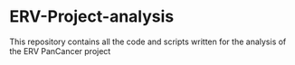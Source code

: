 # ERV-Project-analysis
This repository contains all the code and scripts written for the analysis of the ERV PanCancer project
